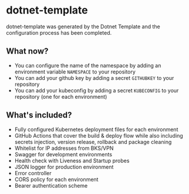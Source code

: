 # dotnet-template
dotnet-template was generated by the Dotnet Template and the configuration process has been completed.

## What now?
* You can configure the name of the namespace by adding an environment variable `NAMESPACE` to your repository
* You can add your github key by adding a secret `GITHUBKEY` to your repository
* You can add your kubeconfig by adding a secret `KUBECONFIG` to your repository (one for each environment)

## What's included?
* Fully configured Kubernetes deployment files for each environment
* GitHub Actions that cover the build & deploy flow while also including secrets injection, version release, rollback and package cleaning
* Whitelist for IP addresses from BKS/VPN
* Swagger for development environments
* Health check with Liveness and Startup probes
* JSON logger for production environment
* Error controller
* CORS policy for each environment
* Bearer authentication scheme